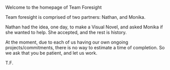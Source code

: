 Welcome to the homepage of Team Foresight

Team foresight is comprised of two partners: Nathan, and Monika.

Nathan had the idea, one day, to make a Visual Novel, and asked Monika if she wanted to help.
She accepted, and the rest is history.

At the moment, due to each of us having our own ongoing projects/commitments, there is no way to estimate a time of completion.
So we ask that you be patient, and let us work.

T.F.
